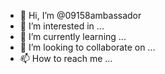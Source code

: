 - 👋 Hi, I’m @09158ambassador
- 👀 I’m interested in ...
- 🌱 I’m currently learning ...
- 💞️ I’m looking to collaborate on ...
- 📫 How to reach me ...

<!---
09158ambassador/09158ambassador is a ✨ special ✨ repository because its `README.md` (this file) appears on your GitHub profile.
You can click the Preview link to take a look at your changes.
--->
